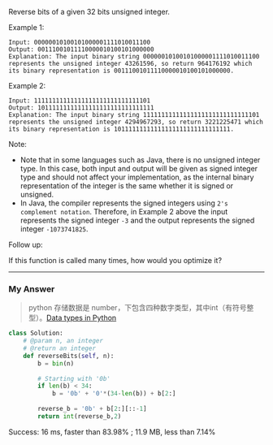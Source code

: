 Reverse bits of a given 32 bits unsigned integer.

Example 1:
```
Input: 00000010100101000001111010011100
Output: 00111001011110000010100101000000
Explanation: The input binary string 00000010100101000001111010011100 represents the unsigned integer 43261596, so return 964176192 which its binary representation is 00111001011110000010100101000000.
```
Example 2:
```
Input: 11111111111111111111111111111101
Output: 10111111111111111111111111111111
Explanation: The input binary string 11111111111111111111111111111101 represents the unsigned integer 4294967293, so return 3221225471 which its binary representation is 10111111111111111111111111111111.
```
Note:
- Note that in some languages such as Java, there is no unsigned integer type. In this case, both input and output will be given as signed integer type and should not affect your implementation, as the internal binary representation of the integer is the same whether it is signed or unsigned.
- In Java, the compiler represents the signed integers using `2's complement notation`. Therefore, in Example 2 above the input represents the signed integer `-3` and the output represents the signed integer `-1073741825`.

Follow up:

If this function is called many times, how would you optimize it?

---
### My Answer
> python 存储数据是 number，下包含四种数字类型，其中int（有符号整型）。[Data types in Python](https://www.cnblogs.com/snaildev/p/7544558.html)

```Python
class Solution:
    # @param n, an integer
    # @return an integer
    def reverseBits(self, n):
        b = bin(n)
        
        # Starting with '0b'
        if len(b) < 34:
            b = '0b' + '0'*(34-len(b)) + b[2:]
            
        reverse_b = '0b' + b[2:][::-1]
        return int(reverse_b,2)
```
Success: 16 ms, faster than 83.98% ; 11.9 MB, less than 7.14%
